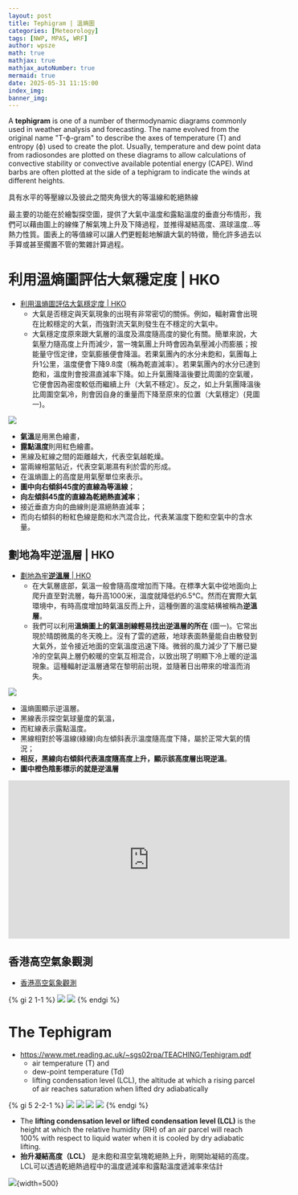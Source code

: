 ```yaml
---
layout: post
title: Tephigram | 溫熵圖
categories: [Meteorology]
tags: [NWP, MPAS, WRF]
author: wpsze
math: true
mathjax: true
mathjax_autoNumber: true
mermaid: true
date: 2025-05-31 11:15:00
index_img: 
banner_img: 
---
```


A **tephigram** is one of a number of thermodynamic diagrams commonly used in weather analysis and forecasting. The name evolved from the original name "T-ϕ-gram" to describe the axes of temperature (T) and entropy (ϕ) used to create the plot. Usually, temperature and dew point data from radiosondes are plotted on these diagrams to allow calculations of convective stability or convective available potential energy (CAPE). Wind barbs are often plotted at the side of a tephigram to indicate the winds at different heights.

具有水平的等壓線以及彼此之間夾角很大的等溫線和乾絕熱線

最主要的功能在於繪製探空圖，提供了大氣中溫度和露點溫度的垂直分布情形，我們可以藉由圖上的線條了解氣塊上升及下降過程，並推得凝結高度、濕球溫度...等熱力性質。圖表上的等值線可以讓人們更輕鬆地解讀大氣的特徵，簡化許多過去以手算或甚至擱置不管的繁雜計算過程。

# 利用溫熵圖評估大氣穩定度 | HKO

- [利用溫熵圖評估大氣穩定度 | HKO](https://www.hko.gov.hk/tc/education/meteorological-instruments/automatic-weather-stations/00504-assessing-atmospheric-stability-by-tephigram.html)
  - 大氣是否穩定與天氣現象的出現有非常密切的關係。例如，輻射霧會出現在比較穩定的大氣，而強對流天氣則發生在不穩定的大氣中。
  - 大氣穩定度原來跟大氣層的溫度及濕度隨高度的變化有關。簡單來說，大氣壓力隨高度上升而減少，當一塊氣團上升時會因為氣壓減小而膨脹；按能量守恆定律，空氣膨脹便會降溫。若果氣團內的水分未飽和，氣團每上升1公里，溫度便會下降9.8度（稱為乾直減率）。若果氣團內的水分已達到飽和，溫度則會按濕直減率下降。如上升氣團降溫後要比周圍的空氣暖，它便會因為密度較低而繼續上升（大氣不穩定）。反之，如上升氣團降溫後比周圍空氣冷，則會因自身的重量而下降至原來的位置（大氣穩定）(見圖一)。

![](https://i.imgur.com/iYbmaA2.png)

- **氣溫**是用黑色繪畫，
- **露點溫度**則用紅色繪畫。
- 黑線及紅線之間的距離越大，代表空氣越乾燥。
- 當兩線相當貼近，代表空氣潮濕有利於雲的形成。
- 在溫熵圖上的高度是用氣壓單位來表示。
- **圖中向右傾斜45度的直線為等溫線**； 
- **向左傾斜45度的直線為乾絕熱直減率**； 
- 接近垂直方向的曲線則是濕絕熱直減率；
- 而向右傾斜的粉紅色線是飽和水汽混合比，代表某溫度下飽和空氣中的含水量。

## 劃地為牢逆溫層 | HKO

- [劃地為牢**逆溫層** | HKO](https://www.hko.gov.hk/tc/education/meteorological-instruments/automatic-weather-stations/00521-inversion-layer-impose-its-own-bounds.html)
  - 在大氣層底部，氣溫一般會隨高度增加而下降。在標準大氣中從地面向上爬升直至對流層，每升高1000米，溫度就降低約6.5°C。然而在實際大氣環境中，有時高度增加時氣溫反而上升，這種倒置的溫度結構被稱為**逆溫層**。
  - 我們可以利用**溫熵圖上的氣溫剖線輕易找出逆溫層的所在** (圖一)。它常出現於晴朗微風的冬天晚上。沒有了雲的遮蔽，地球表面熱量能自由散發到大氣外，並令接近地面的空氣溫度迅速下降。微弱的風力減少了下層已變冷的空氣與上層仍較暖的空氣互相混合，以致出現了明顯下冷上暖的逆溫現象。這種輻射逆溫層通常在黎明前出現，並隨著日出帶來的增溫而消失。

![](https://i.imgur.com/cE2CW4p.png)

- 溫熵圖顯示逆溫層。
- 黑線表示探空氣球量度的氣溫，
- 而紅線表示露點溫度。
- 黑線相對於等溫線(綠線)向左傾斜表示溫度隨高度下降，屬於正常大氣的情況；
- **相反，黑線向右傾斜代表溫度隨高度上升，顯示該高度層出現逆溫**。
- **圖中橙色陰影標示的就是逆溫層**

<iframe width="560" height="315" src="https://www.youtube.com/embed/p7dIe9V7LKo" title="雲海．逆溫層" frameborder="0" allow="accelerometer; autoplay; clipboard-write; encrypted-media; gyroscope; picture-in-picture; web-share" referrerpolicy="strict-origin-when-cross-origin" allowfullscreen></iframe>

## 香港高空氣象觀測

- [香港高空氣象觀測](https://www.hko.gov.hk/tc/out_photo/upper-air-weather.htm)

{% gi 2 1-1 %}
![](https://i.imgur.com/CGapYNY.png)
![](https://i.imgur.com/PlBEnS8.png)
{% endgi %}

# The Tephigram

- <https://www.met.reading.ac.uk/~sgs02rpa/TEACHING/Tephigram.pdf>
  -  air temperature (T) and 
  -  dew-point temperature (Td)
  -  lifting condensation level (LCL), the altitude at which a rising parcel of air reaches saturation when lifted dry adiabatically

{% gi 5 2-2-1 %}
![](https://i.imgur.com/KGUV8XU.png)
![](https://i.imgur.com/zYlumBl.png)
![](https://i.imgur.com/fmdqy68.png)
![](https://i.imgur.com/ueDIYDJ.png)
{% endgi %}

- The **lifting condensation level or lifted condensation level (LCL)** is the height at which the relative humidity (RH) of an air parcel will reach 100% with respect to liquid water when it is cooled by dry adiabatic lifting. 
- **抬升凝結高度（LCL）** 是未飽和濕空氣塊乾絕熱上升，剛開始凝結的高度。 LCL可以透過乾絕熱過程中的溫度遞減率和露點溫度遞減率來估計

![](https://i.imgur.com/hmjv8aF.png){width=500}